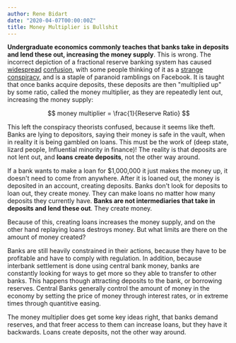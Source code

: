 ```yaml
---
author: Rene Bidart
date: "2020-04-07T00:00:00Z"
title: Money Multiplier is Bullshit
---
```

**Undergraduate economics commonly teaches that banks take in deposits and lend these out, increasing the money supply**. This is wrong. The incorrect depiction of a fractional reserve banking system has caused [widespread](https://www.youtube.com/watch?v=3mUi9IZb4T4) [confusion](https://www.youtube.com/watch?v=93_Va7I7Lgg), with some people thinking of it as a [strange conspiracy](https://www.youtube.com/results?search_query=fractional+reserve+banking+conspiracy), and is a staple of paranoid ramblings on Facebook. It is taught that once banks acquire deposits, these deposits are then "multiplied up" by some ratio, called the money multiplier, as they are repeatedly lent out, increasing the money supply:

$$ money multiplier = \frac{1}{Reserve Ratio} $$

This left the conspiracy theorists confused, because it seems like theft. Banks are lying to depositors, saying their money is safe in the vault, when in reality it is being gambled on loans. This must be the work of (deep state, lizard people, Influential minority in finance)! The reality is that deposits are not lent out, and **loans create deposits**, not the other way around.

If a bank wants to make a loan for $1,000,000 it just makes the money up, it doesn't need to come from anywhere. After it is loaned out, the money is deposited in an account, creating deposits. Banks don't look for deposits to loan out, they create money. They can make loans no matter how many deposits they currently have. **Banks are not intermediaries that take in deposits and lend these out**. They create money.

Because of this, creating loans increases the money supply, and on the other hand replaying loans destroys money. But what limits are there on the amount of money created?

Banks are still heavily constrained in their actions, because they have to be profitable and have to comply with regulation. In addition, because interbank settlement is done using central bank money, banks are constantly looking for ways to get more so they able to transfer to other banks. This happens though attracting deposits to the bank, or borrowing reserves. Central Banks generally control the amount of money in the economy by setting the price of money through interest rates, or in extreme times through quantitive easing. 

The money multiplier does get some key ideas right, that banks demand reserves, and that freer access to them can increase loans, but they have it backwards. Loans create deposits, not the other way around.






